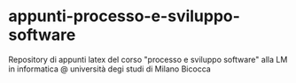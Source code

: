 # appunti-processo-e-sviluppo-software
Repository di appunti latex del corso "processo e sviluppo software" alla LM in informatica @ università degi studi di Milano Bicocca
